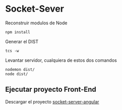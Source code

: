 

# Socket-Sever

Reconstruir modulos de Node
````
npm install
````

Generar el DIST
````
tcs -w
````

Levantar servidor, cualquiera de estos dos comandos
````
nodemon dist/
node dist/
````

## Ejecutar proyecto Front-End

Descargar el proyecto [socket-server-angular](https://github.com/CristinaOsorio/socket-server-angular)
